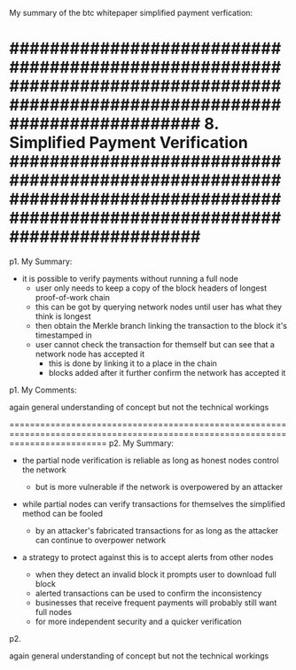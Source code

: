 My summary of the btc whitepaper simplified payment verfication:

###############################################################################################################################
8. Simplified Payment Verification
###############################################################################################################################
===============================================================================================================================
p1. My Summary:

- it is possible to verify payments without running a full node
    - user only needs to keep a copy of the block headers of longest proof-of-work chain
    - this can be got by querying network nodes until user has what they think is longest
    - then obtain the Merkle branch linking the transaction to the block it's timestamped in
    - user cannot check the transaction for themself but can see that a network node has accepted it
        - this is done by linking it to a place in the chain
        - blocks added after it further confirm the network has accepted it

p1. My Comments:

again general understanding of concept but not the technical workings


===============================================================================================================================
p2. My Summary:

- the partial node verification is reliable as long as honest nodes control the network
     - but is more vulnerable if the network is overpowered by an attacker

- while partial nodes can verify transactions for themselves the simplified method can be fooled
    - by an attacker's fabricated transactions for as long as the attacker can continue to overpower network

- a strategy to protect against this is to accept alerts from other nodes
    - when they detect an invalid block it prompts user to download full block
    - alerted transactions can be used to confirm the inconsistency
    - businesses that receive frequent payments will probably still want full nodes
    - for more independent security and a quicker verification

p2.

again general understanding of concept but not the technical workings
